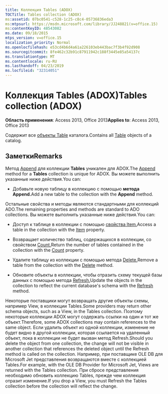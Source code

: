 ```yaml
---
title: Коллекция Tables (ADOX)
TOCTitle: Tables collection (ADOX)
ms:assetid: 07bc0541-c528-1c25-c8c4-05736836eda3
ms:mtpsurl: https://msdn.microsoft.com/library/JJ248821(v=office.15)
ms:contentKeyID: 48543082
ms.date: 09/18/2015
mtps_version: v=office.15
localization_priority: Normal
ms.openlocfilehash: e53cd4b6d4a61a226103eb443bac7f3b4f92d908
ms.sourcegitcommit: 8fe462c32b91c87911942c188f3445e85a54137c
ms.translationtype: MT
ms.contentlocale: ru-RU
ms.lasthandoff: 04/23/2019
ms.locfileid: "32314051"
---
```

# <a name="tables-collection-adox"></a><span data-ttu-id="cbdb8-102">Коллекция Tables (ADOX)</span><span class="sxs-lookup"><span data-stu-id="cbdb8-102">Tables collection (ADOX)</span></span>


<span data-ttu-id="cbdb8-103">**Область применения**: Access 2013, Office 2013</span><span class="sxs-lookup"><span data-stu-id="cbdb8-103">**Applies to**: Access 2013, Office 2013</span></span>

<span data-ttu-id="cbdb8-104">Содержит все [объекты Table](table-object-adox.md) каталога.</span><span class="sxs-lookup"><span data-stu-id="cbdb8-104">Contains all [Table](table-object-adox.md) objects of a catalog.</span></span>

## <a name="remarks"></a><span data-ttu-id="cbdb8-105">Заметки</span><span class="sxs-lookup"><span data-stu-id="cbdb8-105">Remarks</span></span>

<span data-ttu-id="cbdb8-106">Метод [Append](append-method-adox-tables.md) для коллекции **Tables** уникален для ADOX.</span><span class="sxs-lookup"><span data-stu-id="cbdb8-106">The [Append](append-method-adox-tables.md) method for a **Tables** collection is unique for ADOX.</span></span> <span data-ttu-id="cbdb8-107">Вы можете выполнить указанные ниже действия.</span><span class="sxs-lookup"><span data-stu-id="cbdb8-107">You can:</span></span>

  - <span data-ttu-id="cbdb8-108">Добавьте новую таблицу в коллекцию с помощью **метода Append.**</span><span class="sxs-lookup"><span data-stu-id="cbdb8-108">Add a new table to the collection with the **Append** method.</span></span>

<span data-ttu-id="cbdb8-109">Остальные свойства и методы являются стандартными для коллекций ADO.</span><span class="sxs-lookup"><span data-stu-id="cbdb8-109">The remaining properties and methods are standard to ADO collections.</span></span> <span data-ttu-id="cbdb8-110">Вы можете выполнить указанные ниже действия.</span><span class="sxs-lookup"><span data-stu-id="cbdb8-110">You can:</span></span>

  - <span data-ttu-id="cbdb8-111">Доступ к таблице в коллекции с помощью [свойства Item.](item-property-ado.md)</span><span class="sxs-lookup"><span data-stu-id="cbdb8-111">Access a table in the collection with the [Item](item-property-ado.md) property.</span></span>

  - <span data-ttu-id="cbdb8-112">Возвращает количество таблиц, содержащихся в коллекции, со свойством [Count.](count-property-ado.md)</span><span class="sxs-lookup"><span data-stu-id="cbdb8-112">Return the number of tables contained in the collection with the [Count](count-property-ado.md) property.</span></span>

  - <span data-ttu-id="cbdb8-113">Удалите таблицу из коллекции с помощью метода [Delete.](delete-method-adox-collections.md)</span><span class="sxs-lookup"><span data-stu-id="cbdb8-113">Remove a table from the collection with the [Delete](delete-method-adox-collections.md) method.</span></span>

  - <span data-ttu-id="cbdb8-114">Обновите объекты в коллекции, чтобы отразить схему текущей базы данных с помощью метода [Refresh.](refresh-method-ado.md)</span><span class="sxs-lookup"><span data-stu-id="cbdb8-114">Update the objects in the collection to reflect the current database's schema with the [Refresh](refresh-method-ado.md) method.</span></span>

<span data-ttu-id="cbdb8-115">Некоторые поставщики могут возвращать другие объекты схемы, например View, в коллекции Tables.</span><span class="sxs-lookup"><span data-stu-id="cbdb8-115">Some providers may return other schema objects, such as a View, in the Tables collection.</span></span> <span data-ttu-id="cbdb8-116">Поэтому некоторые коллекции ADOX могут содержать ссылки на один и тот же объект.</span><span class="sxs-lookup"><span data-stu-id="cbdb8-116">Therefore, some ADOX collections may contain references to the same object.</span></span> <span data-ttu-id="cbdb8-117">Если удалить объект из одной коллекции, изменение не будет видно в другой коллекции, которая ссылается на удаленный объект, пока в коллекции не будет вызван метод Refresh.</span><span class="sxs-lookup"><span data-stu-id="cbdb8-117">Should you delete the object from one collection, the change will not be visible in another collection that references the deleted object until the Refresh method is called on the collection.</span></span> <span data-ttu-id="cbdb8-118">Например, при поставщике OLE DB для Microsoft Jet представления возвращаются вместе с коллекцией Tables.</span><span class="sxs-lookup"><span data-stu-id="cbdb8-118">For example, with the OLE DB Provider for Microsoft Jet, Views are returned with the Tables collection.</span></span> <span data-ttu-id="cbdb8-119">При сбросе представления необходимо обновить коллекцию Tables, прежде чем коллекция отразит изменение.</span><span class="sxs-lookup"><span data-stu-id="cbdb8-119">If you drop a View, you must Refresh the Tables collection before the collection will reflect the change.</span></span>

